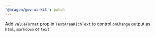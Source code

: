 ```yaml
---
'@aragon/gov-ui-kit': patch
---
```


Add `valueFormat` prop in `TextAreaRichText` to control `onChange` output as `html`, `markdown` or `text`
